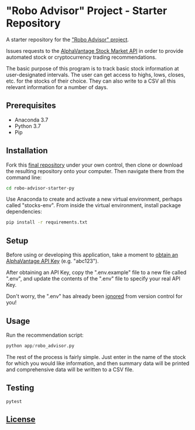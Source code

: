 # "Robo Advisor" Project - Starter Repository

A starter repository for the ["Robo Advisor" project](https://github.com/prof-rossetti/georgetown-opim-243-201901/blob/master/projects/robo-advisor.md).

Issues requests to the [AlphaVantage Stock Market API](https://www.alphavantage.co/) in order to provide automated stock or cryptocurrency trading recommendations.

The basic purpose of this program is to track basic stock information at user-designated intervals. The user can get access to highs, lows, closes, etc. for the stocks of their choice. They can also write to a CSV all this relevant information for a number of days.

## Prerequisites

  + Anaconda 3.7
  + Python 3.7
  + Pip

## Installation

Fork this [final repository](https://github.com/ryanbeaudet/robo-advisor-project) under your own control, then clone or download the resulting repository onto your computer. Then navigate there from the command line:

```sh
cd robo-advisor-starter-py
```

Use Anaconda to create and activate a new virtual environment, perhaps called "stocks-env". From inside the virtual environment, install package dependencies:

```sh
pip install -r requirements.txt
```

## Setup

Before using or developing this application, take a moment to [obtain an AlphaVantage API Key](https://www.alphavantage.co/support/#api-key) (e.g. "abc123").

After obtaining an API Key, copy the ".env.example" file to a new file called ".env", and update the contents of the ".env" file to specify your real API Key.

Don't worry, the ".env" has already been [ignored](/.gitignore) from version control for you!

## Usage

Run the recommendation script:

```py
python app/robo_advisor.py
```

The rest of the process is fairly simple. Just enter in the name of the stock for which you would like information, and then summary data will be printed and comprehensive data will be written to a CSV file.

## Testing

```
pytest
```

## [License](/LICENSE.md)

